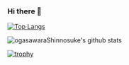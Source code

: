 ### Hi there 👋

[![Top Langs](https://github-readme-stats.vercel.app/api/top-langs/?username=ogasawaraShinnosuke&hide=jupyternotebook,javascript,html&layout=compact&theme=radical)](https://github.com/ogasawaraShinnosuke/github-readme-stats)

![ogasawaraShinnosuke's github stats](https://github-readme-stats.vercel.app/api?username=ogasawaraShinnosuke&show_icons=true&theme=radical)

[![trophy](https://github-profile-trophy.vercel.app/?username=ogasawaraShinnosuke&theme=onedark&rank=SSS,SS,S,AAA,AA,A,SECRET)](https://github.com/ogasawaraShinnosuke/github-profile-trophy)
